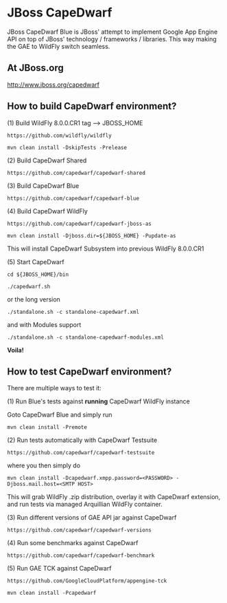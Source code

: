 JBoss CapeDwarf
===============

JBoss CapeDwarf Blue is JBoss' attempt to implement Google App Engine API on top of JBoss' technology / frameworks / libraries.
This way making the GAE to WildFly switch seamless.

At JBoss.org
------------

http://www.jboss.org/capedwarf

How to build CapeDwarf environment?
-----------------------------------

(1) Build WildFly 8.0.0.CR1 tag --> JBOSS_HOME

    https://github.com/wildfly/wildfly

    mvn clean install -DskipTests -Prelease

(2) Build CapeDwarf Shared

    https://github.com/capedwarf/capedwarf-shared

(3) Build CapeDwarf Blue

    https://github.com/capedwarf/capedwarf-blue

(4) Build CapeDwarf WildFly

    https://github.com/capedwarf/capedwarf-jboss-as

    mvn clean install -Djboss.dir=${JBOSS_HOME} -Pupdate-as

This will install CapeDwarf Subsystem into previous WildFly 8.0.0.CR1

(5) Start CapeDwarf

    cd ${JBOSS_HOME}/bin

    ./capedwarf.sh

or the long version

    ./standalone.sh -c standalone-capedwarf.xml

and with Modules support

    ./standalone.sh -c standalone-capedwarf-modules.xml

**Voila!**

How to test CapeDwarf environment?
-----------------------------------

There are multiple ways to test it:

(1) Run Blue's tests against **running** CapeDwarf WildFly instance

Goto CapeDwarf Blue and simply run

    mvn clean install -Premote

(2) Run tests automatically with CapeDwarf Testsuite

    https://github.com/capedwarf/capedwarf-testsuite

where you then simply do

    mvn clean install -Dcapedwarf.xmpp.password=<PASSWORD> -Djboss.mail.host=<SMTP HOST>

This will grab WildFly .zip distribution, overlay it with CapeDwarf extension, and run tests via managed Arquillian WildFly container.

(3) Run different versions of GAE API jar against CapeDwarf

    https://github.com/capedwarf/capedwarf-versions

(4) Run some benchmarks against CapeDwarf

    https://github.com/capedwarf/capedwarf-benchmark

(5) Run GAE TCK against CapeDwarf

    https://github.com/GoogleCloudPlatform/appengine-tck

    mvn clean install -Pcapedwarf
